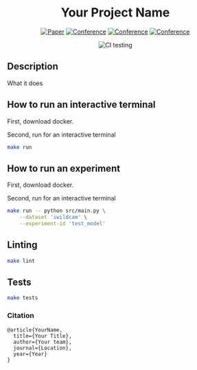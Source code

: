 <div align="center">    
 
# Your Project Name

[![Paper](http://img.shields.io/badge/paper-arxiv.1001.2234-B31B1B.svg)](https://www.nature.com/articles/nature14539)
[![Conference](http://img.shields.io/badge/NeurIPS-2019-4b44ce.svg)](https://papers.nips.cc/book/advances-in-neural-information-processing-systems-31-2018)
[![Conference](http://img.shields.io/badge/ICLR-2019-4b44ce.svg)](https://papers.nips.cc/book/advances-in-neural-information-processing-systems-31-2018)
[![Conference](http://img.shields.io/badge/AnyConference-year-4b44ce.svg)](https://papers.nips.cc/book/advances-in-neural-information-processing-systems-31-2018)

<!--
ARXIV
[![Paper](http://img.shields.io/badge/arxiv-math.co:1480.1111-B31B1B.svg)](https://www.nature.com/articles/nature14539)
-->

![CI testing](https://github.com/PyTorchLightning/deep-learning-project-template/workflows/CI%20testing/badge.svg?branch=master&event=push)

<!--
Conference
-->
</div>
 
## Description   
What it does

## How to run an interactive terminal

First, download docker.

Second, run for an interactive terminal

```bash
make run
```

## How to run an experiment

First, download docker.

Second, run for an interactive terminal

```bash
make run -- python src/main.py \
    --dataset 'iwildcam' \
    --experiment-id 'test_model'
```

## Linting

```bash
make lint
```

## Tests

```bash
make tests
```

### Citation

```
@article{YourName,
  title={Your Title},
  author={Your team},
  journal={Location},
  year={Year}
}
```
